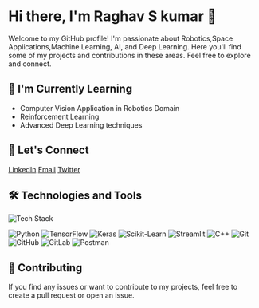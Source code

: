 # Hi there, I'm Raghav S kumar 👋

Welcome to my GitHub profile! I'm passionate about Robotics,Space Applications,Machine Learning, AI, and Deep Learning. Here you'll find some of my projects and contributions in these areas. Feel free to explore and connect.

## 🌱 I'm Currently Learning
- Computer Vision Application in Robotics Domain
- Reinforcement Learning
- Advanced Deep Learning techniques

## 💬 Let's Connect

[LinkedIn](https://www.linkedin.com/in/raghav-s-kumar-032499142)
[Email](mailto:kumarraghav449@gmail.com)
[Twitter](@Arpeggio27)

## 🛠️ Technologies and Tools

![Tech Stack](https://img.shields.io/badge/Tech%20Stack-Machine%20Learning%20%7C%20Deep%20Learning-blueviolet)

![Python](https://img.shields.io/badge/-Python-black?style=flat&logo=python)
![TensorFlow](https://img.shields.io/badge/-TensorFlow-orange?style=flat&logo=tensorflow)
![Keras](https://img.shields.io/badge/-Keras-red?style=flat&logo=keras)
![Scikit-Learn](https://img.shields.io/badge/-Scikit--Learn-blue?style=flat&logo=scikit-learn)
![Streamlit](https://img.shields.io/badge/-Streamlit-FF4B4B?style=flat&logo=streamlit)
![C++](https://img.shields.io/badge/-C++-blue?style=flat&logo=cplusplus)
![Git](https://img.shields.io/badge/-Git-black?style=flat&logo=git)
![GitHub](https://img.shields.io/badge/-GitHub-lightgrey?style=flat&logo=github)
![GitLab](https://img.shields.io/badge/-GitLab-orange?style=flat&logo=gitlab)
![Postman](https://img.shields.io/badge/-Postman-FF6C37?style=flat&logo=postman)

## 🤝 Contributing

If you find any issues or want to contribute to my projects, feel free to create a pull request or open an issue.

<!--
You can add more sections like 'Upcoming Projects,' 'Publications,' 'Achievements,' 'Certificates,' etc., based on your preferences.
-->

